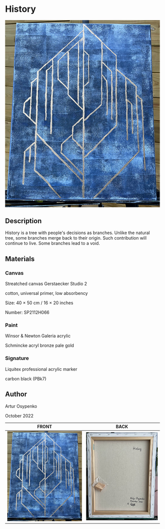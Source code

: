 # History 

![Canvas front image](img-front.jpg)

## Description

History is a tree with people's decisions as branches. Unlike the natural tree, some branches merge back to their origin. 
Such contribution will continue to live. Some branches lead to a void.

## Materials

### Canvas

Streatched canvas Gerstaecker Studio 2

cotton, universal primer, low absorbency

Size: 40 × 50 cm / 16 × 20 inches

Number: SP2112H066

### Paint 

Winsor & Newton Galeria acrylic

Schmincke acryl bronze pale gold

### Signature

Liquitex professional acrylic marker 

carbon black (PBk7)

## Author

Artur Osypenko

October 2022

| FRONT | BACK |
| --- | --- |
| ![Canvas front image](img-front.jpg)  | ![Canvas back image](img-back.jpg)  |
